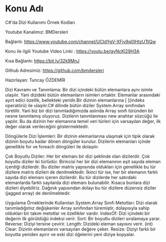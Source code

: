 # Konu Adı
C#'da Dizi Kullanımı Örnek Kodları

Youtube Kanalımız: BMDersleri

Bağlantı: https://www.youtube.com/channel/UCIdYgV-XFjv9q0IHtzUTtQw

Konu ile ilgili Youtube Video Linki : https://youtu.be/gvNcKl29H3A

Kısa Bağlantı: https://bit.ly/32k9MnJ

Github Adresimiz: https://github.com/bmdersleri

Hazırlayan: Tuncay ÖZDEMİR

Dizi Kavramı ve Tanımlama: 
Bir dizi içindeki bütün elemanlara aynı isimle ulaşılır. Yani dizideki bütün elemanların isimleri ortaktır. Elemanlar arasındaki ayırt edici özellik, bellekteki yeridir.Bir dizinin elemanlarına [ ](indeks operatörü) ile ulaşılır.C# dilinde bütün diziler System.Array sınıfından türetilir. Yani biz bir dizi tanımladığımızda aslında Array sınıfı türünden bir nesne tanımlamış oluyoruz. Dizilerin tanımlanması new anahtar sözcüğü ile yapılır. Bu da dizinin her elemanına temel veri türleri için varsayılan değer, ilk değer olarak verileceğini göstermektedir.  

Döngülerle Dizi İşlemleri: 
Bir dizinin elemanlarına ulaşmak için tipik olarak dizinin boyutu kadar dönen döngüler kurulur. Dizilerin elemanları içinde genellikle for ve foreach döngüleri ile dolaşılır. 

Çok Boyutlu Diziler: 
Her bir elemanı bir dizi şeklinde olan dizilerdir. Çok boyutlu diziler iki türlüdür. Birincisi her bir dizi elemanının eşit sayıda eleman içerdiği dizilerdir. Bu diziler matris yapısında oldukları için genellikle bu tür dizilere matris dizileri de denilmektedir. İkinci tür ise, her bir elemanın farklı sayıda dizi elemanı içeren dizilerdir. Bu tür dizilerde her satırdaki elemanlarda farklı sayılarda dizi elemanı bulunabilir. Kısaca bunlara dizi dizileri diyebiliriz. Dağınık yapısından dolayı bu tür dizilere düzensiz diziler (jagged array) de denilmektedir.

Uygulama Örneklerinde Kullanılan System.Array Sınıfı Metotları:
Dizi olarak tanımladığımız değişkenler Array sınıfından türemiştir, dolayısıyla sahip oldukları bir takım metotlar ve özellikler vardır.
IndexOf: Dizi içindeki bir değerin ilk görüldüğü indeksi verir.
Sort: Bir boyutlu dizileri sıralamaya yarar.
Reverse: Diziyi tersine çevirir.
Length: Dizideki eleman sayısını verir. (int)
Clear: Dizinin elemanlarını varsayılan değere çeker.
Resize: Diziyi farklı bir boyutta yeniden ayırır ve eski dizi öğelerini yeni diziye kopyalar. 